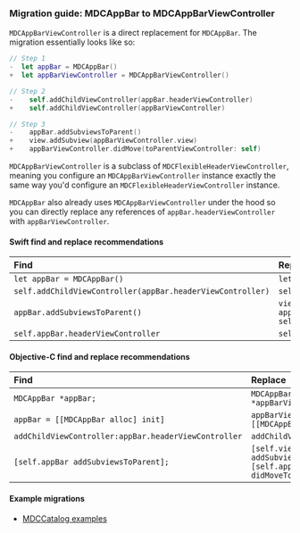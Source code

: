 ### Migration guide: MDCAppBar to MDCAppBarViewController

`MDCAppBarViewController` is a direct replacement for `MDCAppBar`. The migration essentially looks
like so:

```swift
// Step 1
-  let appBar = MDCAppBar()
+  let appBarViewController = MDCAppBarViewController()

// Step 2
-    self.addChildViewController(appBar.headerViewController)
+    self.addChildViewController(appBarViewController)

// Step 3
-    appBar.addSubviewsToParent()
+    view.addSubview(appBarViewController.view)
+    appBarViewController.didMove(toParentViewController: self)
```

`MDCAppBarViewController` is a subclass of `MDCFlexibleHeaderViewController`, meaning you configure
an `MDCAppBarViewController` instance exactly the same way you'd configure an
`MDCFlexibleHeaderViewController` instance.

`MDCAppBar` also already uses `MDCAppBarViewController` under the hood so you can directly replace
any references of `appBar.headerViewController` with `appBarViewController`.

#### Swift find and replace recommendations

| Find | Replace |
|:-----|:-------------|
| `let appBar = MDCAppBar()` | `let appBarViewController = MDCAppBarViewController()` |
| `self.addChildViewController(appBar.headerViewController)` | `self.addChildViewController(appBarViewController)` |
| `appBar.addSubviewsToParent()` | `view.addSubview(appBarViewController.view)`<br/>`appBarViewController.didMove(toParentViewController: self)` |
| `self.appBar.headerViewController` | `self.appBarViewController` |

#### Objective-C find and replace recommendations

| Find | Replace |
|:-----|:-------------|
| `MDCAppBar *appBar;` | `MDCAppBarViewController *appBarViewController;` |
| `appBar = [[MDCAppBar alloc] init]` | `appBarViewController = [[MDCAppBarViewController alloc] init]` |
| `addChildViewController:appBar.headerViewController` | `addChildViewController:appBarViewController` |
| `[self.appBar addSubviewsToParent];` | `[self.view addSubview:self.appBarViewController.view];`<br/>`[self.appBarViewController didMoveToParentViewController:self];` |

#### Example migrations

- [MDCCatalog examples](https://github.com/material-components/material-components-ios/commit/50e1fd091d8d08426f390c124bf6310c54174d8c)

